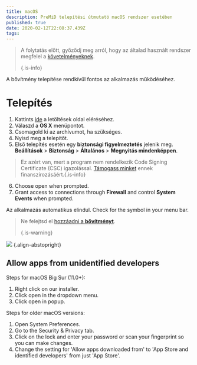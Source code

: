 ```yaml
---
title: macOS
description: PreMiD telepítési útmutató macOS rendszer esetében
published: true
date: 2020-02-12T22:08:37.439Z
tags:
---
```


> A folytatás előtt, győződj meg arról, hogy az általad használt rendszer megfelel a [követelményeknek](/install/requirements). 
> 
> {.is-info}

A bővítmény telepítése rendkívül fontos az alkalmazás működéséhez.

# Telepítés
1. Kattints [ide](https://premid.app/downloads) a letöltések oldal eléréséhez.
2. Válaszd a **OS X** menüpontot.
3. Csomagold ki az archívumot, ha szükséges.
4. Nyisd meg a telepítőt.
5. Első telepítés esetén egy **biztonsági figyelmeztetés** jelenik meg. **Beállítások** > **Biztonság** > **Általános** > **Megnyitás mindenképpen**.
> Ez azért van, mert a program nem rendelkezik Code Signing Certificate (CSC) igazolással. [Támogass minket](https://www.patreon.com/Timeraa) ennek finanszírozásáért.{.is-info}
6. Choose open when prompted.
7. Grant access to connections through **Firewall** and control **System Events** when prompted.

Az alkalmazás automatikus elindul. Check for the symbol in your menu bar.

> Ne felejtsd el [hozzáadni a **bővítményt**](/install). 
> 
> {.is-warning}

![](https://img.icons8.com/color/2x/mac-logo.png) {.align-abstopright}

## Allow apps from unidentified developers
Steps for macOS Big Sur (11.0+):
1. Right click on our installer.
2. Click open in the dropdown menu.
3. Click open in popup.

Steps for older macOS versions:
1. Open System Preferences.
2. Go to the Security & Privacy tab.
3. Click on the lock and enter your password or scan your fingerprint so you can make changes.
4. Change the setting for 'Allow apps downloaded from' to 'App Store and identified developers' from just 'App Store'.